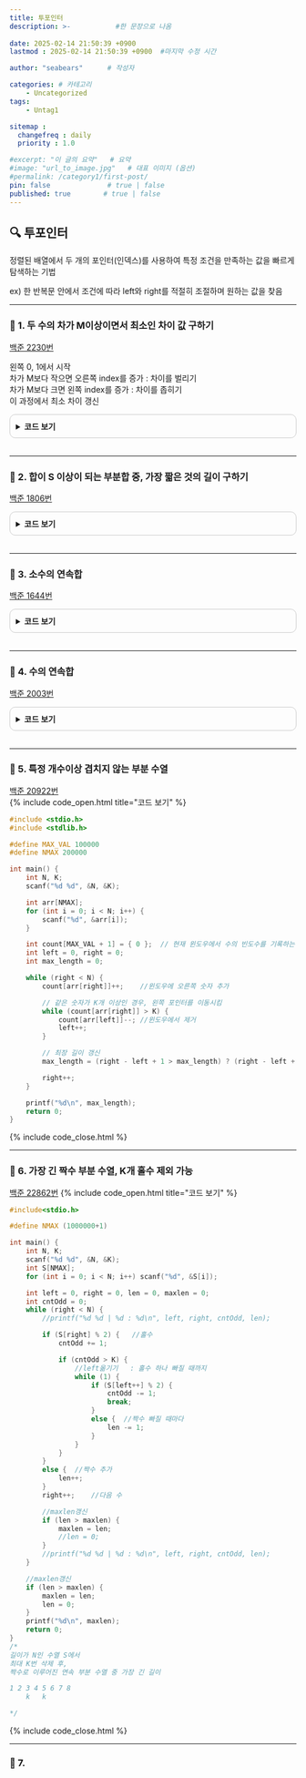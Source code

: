 ```yaml
---
title: 투포인터
description: >-           #한 문장으로 나옴
  
date: 2025-02-14 21:50:39 +0900
lastmod : 2025-02-14 21:50:39 +0900  #마지막 수정 시간

author: "seabears"      # 작성자

categories: # 카테고리
    - Uncategorized  
tags: 
    - Untag1

sitemap :
  changefreq : daily
  priority : 1.0

#excerpt: "이 글의 요약"   # 요약
#image: "url_to_image.jpg"   # 대표 이미지 (옵션)
#permalink: /category1/first-post/
pin: false              # true | false
published: true        # true | false
---
```


## 🔍 투포인터
정렬된 배열에서 두 개의 포인터(인덱스)를 사용하여 특정 조건을 만족하는 값을 빠르게 탐색하는 기법  

ex) 한 반복문 안에서 조건에 따라 left와 right를 적절히 조절하며 원하는 값을 찾음

---
### 📌 1. 두 수의 차가 M이상이면서 최소인 차이 값 구하기
[백준 2230번](https://www.acmicpc.net/problem/2230)  

왼쪽 0, 1에서 시작  
차가 M보다 작으면 오른쪽 index를 증가 : 차이를 벌리기  
차가 M보다 크면 왼쪽 index를 증가 : 차이를 좁히기  
이 과정에서 최소 차이 갱신  
<details style="border: 1px solid #ccc; border-radius: 10px; padding: 10px;">
    <summary style="font-weight: bold; cursor: pointer;">코드 보기</summary>
    <div markdown="1" style="margin-top: 10px;">

```c
#include <stdio.h>
#include <stdlib.h>

#define MAX_N 100000

int A[MAX_N];

// 비교 함수 (오름차순 정렬용)
int compare(const void* a, const void* b) {
    return (*(int*)a - *(int*)b);
}

int main() {
    int N;
    int M, min_diff = 2000000000; // 문제 조건의 최대값
    scanf("%d %d", &N, &M);

    for (int i = 0; i < N; i++) {
        scanf("%d", &A[i]);
    }

    // 배열 정렬 (O(N log N))
    qsort(A, N, sizeof(int), compare);

    int left = 0, right = 1;

    // 투 포인터 탐색 (O(N))
    while (right < N) {
        //printf("%d %d\n", A[left], A[right]);
        int diff = A[right] - A[left];

        if (diff >= M) { // 조건을 만족하면 최소 차이 갱신
            if (diff < min_diff) {
                min_diff = diff;
            }
            left++; // 더 작은 차이를 찾기 위해 left 증가
        }
        else {
            right++; // M 이상이 아니면 right 증가
        }
    }

    printf("%d\n", min_diff);
    return 0;
}
/*
N개의 정수로 이루어진 수열에서 두 수(중복가능)고를 때,
차이가 M이상이면서 제일 작은 값을 구하라

N 100,000이니까 N^2은 2초 이상임

1. 정렬
2. 왼쪽 오른쪽 계속 좁혀오면서 차이 확인
3. 처음 M 미만 될때에서 멈춰
4.

6 2
1 5 6 9 13 15

8 11
1 5 6 9 13 15 36 39


for (int i = 0; i < N; i++) {
    for (int j = i; j < N; j++) {
        int diff = A[j] - A[i];
        if (diff < min_diff && diff >= M) {
            min_diff = diff;
        }
    }
}
*/
```

</div>
</details>
<br>

---
### 📌 2. 합이 S 이상이 되는 부분합 중, 가장 짧은 것의 길이 구하기
[백준 1806번](https://www.acmicpc.net/problem/1806)
<details style="border: 1px solid #ccc; border-radius: 10px; padding: 10px;">
    <summary style="font-weight: bold; cursor: pointer;">코드 보기</summary>
    <div markdown="1" style="margin-top: 10px;">

```c
#include<stdio.h>

#define MAX 100000
#define INF (~(1<<31))

int N, S;
int arr[MAX];

void solve() {
	int left = 0, right = 0;
	int minlen = INF;
	int len = 0;
	int sum = arr[left];	//초기값
	while (right < N) {
		len = right - left + 1;

		//최수 개수 갱신
		if (sum >= S) {
			if (len < minlen) {
				minlen = len;
			}

		//index옮기기
			sum -= arr[left];
			left++;
		}
		else if (sum < S) {
			right++;
			if(right < N) sum += arr[right];
		}
	}
	if (minlen == INF) printf("0\n");	//합 만드는 거 불가할 때
	else printf("%d\n", minlen);
}
int main() {
	scanf("%d %d", &N, &S);
	for (int i = 0; i < N; i++) {
		scanf("%d", &arr[i]);
	}

	solve();

	return 0;
}
/*
N개의 수열에서 연속된 부분합 중 S이상, 가장 적게 선택

*/
```

</div>
</details>
<br>

---
### 📌 3. 소수의 연속합
[백준 1644번](https://www.acmicpc.net/problem/1644)
<details style="border: 1px solid #ccc; border-radius: 10px; padding: 10px;">
    <summary style="font-weight: bold; cursor: pointer;">코드 보기</summary>
    <div markdown="1" style="margin-top: 10px;">

```c
#include<stdio.h>

#define MAX 4000000

int isPrime(int n) {	//O(sqrt(n))
	if (n < 2) return 0;
	if (n == 2) return 1;
	if (n % 2 == 0) return 0;

	for (int i = 3;i * i <= n;i += 2) {
		if (n % i == 0) return 0;
	}
	return 1;
}
int main() {
	int N;
	scanf("%d", &N);
	
	//1. N이하 소수 모두 저장
	int primes[283145] = { 0 };	//4,000,000까지 283145개 존재
	int primeCnt = 0;
	for (int i = 2;i <= N;i++) {
		if (isPrime(i)) {
			primes[primeCnt++] = i;
			//printf("%d ", i);
		}
	}
	//printf("%d\n", primeCnt);

	//2. 연속된 소수 합이 N인 경우 찾기
	int left = 0, right = 0, sum = 0, cnt = 0;
	while (right <= primeCnt) {
		printf("%d %d %d\n", left, right, sum);
		if (sum < N) {	//소수 하나 제외
			sum += primes[right++];
		}
		else if (sum > N) {	//소수 하나 포함
			sum -= primes[left++];
		}
		else {
			cnt++;
			sum += primes[right++];	//다음 경우를 탐색
			//기존 찾은 범위보다 더 긴 범위를 탐색하기 위해 right++
		}
	}

	printf("%d\n", cnt);

	return 0;
}
/*
정렬된 배열 만들기
배열 최대 인덱스 내부에서 찾기
*/
```

</div>
</details>
<br>

---
### 📌 4. 수의 연속합
[백준 2003번](https://www.acmicpc.net/problem/2003)
<details style="border: 1px solid #ccc; border-radius: 10px; padding: 10px;">
    <summary style="font-weight: bold; cursor: pointer;">코드 보기</summary>
    <div markdown="1" style="margin-top: 10px;">

```c
#include<stdio.h>

#define NMAX (10000+1)

int main() {
	int N, M;
	scanf("%d %d", &N, &M);

	int A[NMAX];
	for (int i = 1;i <= N;i++) {
		scanf("%d", &A[i]);
	}

	int left = 1, right = 1, sum = 0, cnt = 0;
	while (right <= N + 1) {
		//printf("%d %d %d\n", left, right, sum);
		if (sum < M) {
			sum += A[right++];
		}
		else if (sum > M) {
			sum -= A[left++];
		}
		else if (sum == M) {
			cnt++;
			sum += A[right++];
		}
	}

	printf("%d\n", cnt);

	return 0;
}
/*
i부터 j까지 합이 M이 되는 경우의 수

*/
```

</div>
</details>
<br>

---
### 📌 5. 특정 개수이상 겹치지 않는 부분 수열
[백준 20922번](https://www.acmicpc.net/problem/20922)  
{% include code_open.html title="코드 보기" %}

```c
#include <stdio.h>
#include <stdlib.h>

#define MAX_VAL 100000
#define NMAX 200000

int main() {
    int N, K;
    scanf("%d %d", &N, &K);

    int arr[NMAX];
    for (int i = 0; i < N; i++) {
        scanf("%d", &arr[i]);
    }

    int count[MAX_VAL + 1] = { 0 };  // 현재 윈도우에서 수의 빈도수를 기록하는 배열
    int left = 0, right = 0;
    int max_length = 0;

    while (right < N) {
        count[arr[right]]++;    //윈도우에 오른쪽 숫자 추가

        // 같은 숫자가 K개 이상인 경우, 왼쪽 포인터를 이동시킴
        while (count[arr[right]] > K) {
            count[arr[left]]--; //윈도우에서 제거
            left++;
        }

        // 최장 길이 갱신
        max_length = (right - left + 1 > max_length) ? (right - left + 1) : max_length;

        right++;
    }

    printf("%d\n", max_length);
    return 0;
}
```

{% include code_close.html %}

---
### 📌 6. 가장 긴 짝수 부분 수열, K개 홀수 제외 가능
[백준 22862번](https://www.acmicpc.net/problem/22862)
{% include code_open.html title="코드 보기" %}
```c
#include<stdio.h>

#define NMAX (1000000+1)

int main() {
    int N, K;
    scanf("%d %d", &N, &K);
    int S[NMAX];
    for (int i = 0; i < N; i++) scanf("%d", &S[i]);

    int left = 0, right = 0, len = 0, maxlen = 0;
    int cntOdd = 0;
    while (right < N) {
        //printf("%d %d | %d : %d\n", left, right, cntOdd, len);

        if (S[right] % 2) {   //홀수
            cntOdd += 1;

            if (cntOdd > K) {
                //left옮기기   : 홀수 하나 빠질 때까지
                while (1) {
                    if (S[left++] % 2) {
                        cntOdd -= 1;
                        break;
                    }
                    else {  //짝수 빠질 때마다
                        len -= 1;
                    }
                }
            }
        }
        else {  //짝수 추가
            len++;
        }
        right++;    //다음 수

        //maxlen갱신
        if (len > maxlen) {
            maxlen = len;
            //len = 0;
        }
        //printf("%d %d | %d : %d\n", left, right, cntOdd, len);
    }

    //maxlen갱신
    if (len > maxlen) {
        maxlen = len;
        len = 0;
    }
    printf("%d\n", maxlen);
    return 0;
}
/*
길이가 N인 수열 S에서
최대 K번 삭제 후,
짝수로 이루어진 연속 부분 수열 중 가장 긴 길이

1 2 3 4 5 6 7 8
    k   k

*/
```
{% include code_close.html %}


---
### 📌 7. 